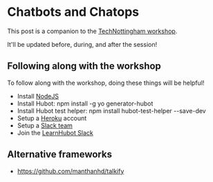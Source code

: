 # Chatbots and Chatops

This post is a companion to the [TechNottingham workshop](http://www.technottingham.com/events/2017/02/06/tech-nottingham-february-2017-joe-nash-presents-chatbots-and-chatops).

It'll be updated before, during, and after the session!

## Following along with the workshop

To follow along with the workshop, doing these things will be helpful!

- Install [NodeJS](https://nodejs.org/en/download/package-manager/)
- Install Hubot: npm install -g yo generator-hubot
- Install Hubot test helper: npm install hubot-test-helper --save-dev
- Setup a [Heroku](https://signup.heroku.com/) account
- Setup a [Slack team](https://slack.com/create)
- Join the [LearnHubot Slack](https://learnhubot.herokuapp.com/)

## Alternative frameworks

- https://github.com/manthanhd/talkify
